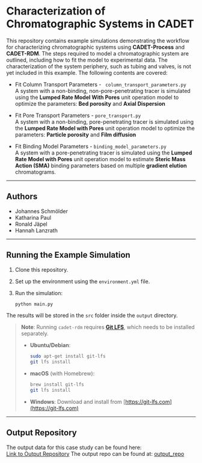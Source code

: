 # Characterization of Chromatographic Systems in CADET

This repository contains example simulations demonstrating the workflow for characterizing chromatographic systems using **CADET-Process** and **CADET-RDM**. The steps required to model a chromatographic system are outlined, including how to fit the model to experimental data. The characterization of the system periphery, such as tubing and valves, is not yet included in this example. The following contents are covered: 

* Fit Column Transport Parameters - ` column_transport_parameters.py` <br>
A system with a non-binding, non-pore-penetrating tracer is simulated using the **Lumped Rate Model With Pores** unit operation model to optimize the parameters: **Bed porosity** and **Axial Dispersion**  

* Fit Pore Transport Parameters - `pore_transport.py` <br>
A system with a non-binding, pore-penetrating tracer is simulated using the **Lumped Rate Model with Pores** unit operation model to optimize the parameters: **Particle porosity** and **Film diffusion** 

* Fit Binding Model Parameters - `binding_model_parameters.py` <br>
A system with a pore-penetrating tracer is simulated using the **Lumped Rate Model with Pores** unit operation model to estimate **Steric Mass Action (SMA)** binding parameters based on multiple **gradient elution** chromatograms. 


---

## Authors

* Johannes Schmölder
* Katharina Paul
* Ronald Jäpel
* Hannah Lanzrath

---

## Running the Example Simulation

1. Clone this repository.
2. Set up the environment using the `environment.yml` file.
3. Run the simulation:

   ```bash
   python main.py
   ```

The results will be stored in the `src` folder inside the `output` directory.

> **Note**: Running `cadet-rdm` requires [**Git LFS**](https://git-lfs.com/), which needs to be installed separately.
>
> * **Ubuntu/Debian**:
>
>   ```bash
>   sudo apt-get install git-lfs
>   git lfs install
>   ```
>
> * **macOS** (with Homebrew):
>
>   ```bash
>   brew install git-lfs
>   git lfs install
>   ```
>
> * **Windows**:
>   Download and install from [https://git-lfs.com](https://git-lfs.com)

---

## Output Repository

The output data for this case study can be found here:<br>
[Link to Output Repository](https://github.com/cadet/RDM-Example-Characterize-Chromatographic-System-Output)
The output repo can be found at:
[output_repo](https://github.com/cadet/RDM-Example-Characterize-Chromatographic-System-Output)
